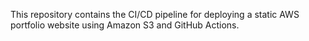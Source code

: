 This repository contains the CI/CD pipeline for deploying a static AWS portfolio website using Amazon S3 and GitHub Actions.
